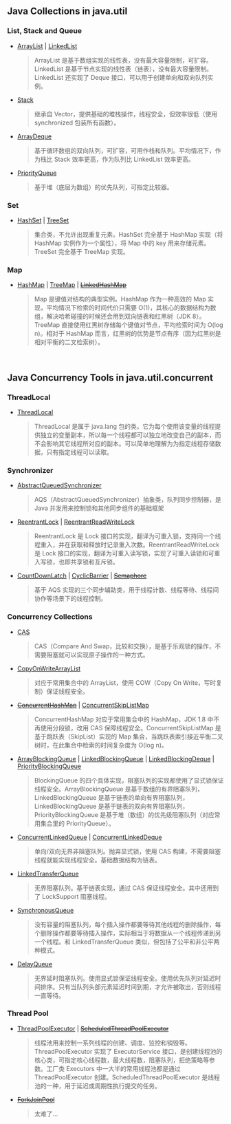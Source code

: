 ## Java Collections in java.util

### List, Stack and Queue

* [ArrayList](https://github.com/Augustvic/JavaSourceCodeAnalysis/blob/master/md/Collections/ArrayList.md) | [LinkedList](https://github.com/Augustvic/JavaSourceCodeAnalysis/blob/master/md/Collections/LinkedList.md)

    > ArrayList 是基于数组实现的线性表，没有最大容量限制，可扩容。LinkedList 是基于节点实现的线性表（链表），没有最大容量限制。LinkedList 还实现了 Deque 接口，可以用于创建单向和双向队列实例。

* [Stack](https://github.com/Augustvic/JavaSourceCodeAnalysis/blob/master/md/Collections/Stack.md)

    > 继承自 Vector，提供基础的堆栈操作，线程安全，但效率很低（使用 synchronized 包装所有函数）。

* [ArrayDeque](https://github.com/Augustvic/JavaSourceCodeAnalysis/blob/master/md/Collections/ArrayDeque.md)

    > 基于循环数组的双向队列，可扩容，可用作栈和队列。平均情况下，作为栈比 Stack 效率更高，作为队列比 LinkedList 效率更高。

* [PriorityQueue](https://github.com/Augustvic/JavaSourceCodeAnalysis/blob/master/md/Collections/PriorityQueue.md)

    > 基于堆（底层为数组）的优先队列，可指定比较器。

### Set

* [HashSet](https://github.com/Augustvic/JavaSourceCodeAnalysis/blob/master/md/Collections/HashSet.md) | [TreeSet](https://github.com/Augustvic/JavaSourceCodeAnalysis/blob/master/md/Collections/TreeSet.md)

    > 集合类，不允许出现重复元素。HashSet 完全基于 HashMap 实现（将 HashMap 实例作为一个属性），将 Map 中的 key 用来存储元素。TreeSet 完全基于 TreeMap 实现。

### Map

* [HashMap](https://github.com/Augustvic/JavaSourceCodeAnalysis/blob/master/md/Collections/HashMap.md) | [TreeMap](https://github.com/Augustvic/JavaSourceCodeAnalysis/blob/master/md/Collections/TreeMap.md) | [~~LinkedHashMap~~](https://github.com/Augustvic/JavaSourceCodeAnalysis/blob/master/md/Collections/LinkedHashMap.md)

   > Map 是键值对结构的典型实例。HashMap 作为一种高效的 Map 实现，平均情况下检索的时间代价只需要 O(1)，其核心的数据结构为数组，解决哈希碰撞的时候还会用到双向链表和红黑树（JDK 8）。TreeMap 直接使用红黑树存储每个键值对节点，平均检索时间为 O(log n)。相对于 HashMap 而言，红黑树的优势是节点有序（因为红黑树是相对平衡的二叉检索树）。

&nbsp;

## Java Concurrency Tools in java.util.concurrent

### ThreadLocal

* [ThreadLocal](https://github.com/Augustvic/JavaSourceCodeAnalysis/blob/master/md/JUC/ThreadLocal.md)

    > ThreadLocal 是属于 java.lang 包的类。它为每个使用该变量的线程提供独立的变量副本，所以每一个线程都可以独立地改变自己的副本，而不会影响其它线程所对应的副本。可以简单地理解为为指定线程存储数据，只有指定线程可以读取。

### Synchronizer

* [AbstractQueuedSynchronizer](https://github.com/Augustvic/JavaSourceCodeAnalysis/blob/master/md/JUC/AbstractQueuedSynchronizer.md)

    > AQS（AbstractQueuedSynchronizer）抽象类，队列同步控制器，是 Java 并发用来控制锁和其他同步组件的基础框架

* [ReentrantLock](https://github.com/Augustvic/JavaSourceCodeAnalysis/blob/master/md/JUC/ReentrantLock.md) | [ReentrantReadWriteLock](https://github.com/Augustvic/JavaSourceCodeAnalysis/blob/master/md/JUC/ReentrantReadWriteLock.md)

    > ReentrantLock 是 Lock 接口的实现，翻译为可重入锁，支持同一个线程重入，并在获取和释放时记录重入次数。ReentrantReadWriteLock 是 Lock 接口的实现，翻译为可重入读写锁，实现了可重入读锁和可重入写锁，也即共享锁和互斥锁。

* [CountDownLatch](https://github.com/Augustvic/JavaSourceCodeAnalysis/blob/master/md/JUC/CountDownLatch.md) | [CyclicBarrier](https://github.com/Augustvic/JavaSourceCodeAnalysis/blob/master/md/JUC/CyclicBarrier.md) | [~~Semaphore~~](https://github.com/Augustvic/JavaSourceCodeAnalysis/blob/master/md/JUC/Semaphore.md)

    > 基于 AQS 实现的三个同步辅助类，用于线程计数、线程等待、线程间协作等场景下的线程控制。

### Concurrency Collections

* [CAS](https://github.com/Augustvic/JavaSourceCodeAnalysis/blob/master/md/JUC/CAS.md)

    > CAS（Compare And Swap，比较和交换），是基于乐观锁的操作，不需要阻塞就可以实现原子操作的一种方式。

* [CopyOnWriteArrayList](https://github.com/Augustvic/JavaSourceCodeAnalysis/blob/master/md/JUC/JUCCollections/CopyOnWriteArrayList.md)
    
    > 对应于常用集合中的 ArrayList，使用 COW（Copy On Write，写时复制）保证线程安全。

* [~~ConcurrentHashMap~~](https://github.com/Augustvic/JavaSourceCodeAnalysis/blob/master/md/JUC/JUCCollections/ConcurrentHashMap.md) | [ConcurrentSkipListMap](https://github.com/Augustvic/JavaSourceCodeAnalysis/blob/master/md/JUC/JUCCollections/ConcurrentSkipListMap.md)

    > ConcurrentHashMap 对应于常用集合中的 HashMap，JDK 1.8 中不再使用分段锁，改用 CAS 保障线程安全。ConcurrentSkipListMap 是基于跳跃表（SkipList）实现的 Map 集合，当跳跃表索引接近平衡二叉树时，在此集合中检索的时间复杂度为 O(log n)。

* [ArrayBlockingQueue](https://github.com/Augustvic/JavaSourceCodeAnalysis/blob/master/md/JUC/JUCCollections/ArrayBlockingQueue.md) | [LinkedBlockingQueue](https://github.com/Augustvic/JavaSourceCodeAnalysis/blob/master/md/JUC/JUCCollections/LinkedBlockingQueue.md) | [LinkedBlockingDeque](https://github.com/Augustvic/JavaSourceCodeAnalysis/blob/master/md/JUC/JUCCollections/LinkedBlockingDeque.md) | [PriorityBlockingQueue](https://github.com/Augustvic/JavaSourceCodeAnalysis/blob/master/md/JUC/JUCCollections/PriorityBlockingQueue.md)

    > BlockingQueue 的四个具体实现，阻塞队列的实现都使用了显式锁保证线程安全。ArrayBlockingQueue 是基于数组的有界阻塞队列，LinkedBlockingQueue 是基于链表的单向有界阻塞队列，LinkedBlockingQueue 是基于链表的双向有界阻塞队列，PriorityBlockingQueue 是基于堆（数组）的优先级阻塞队列（对应常用集合里的 PriorityQueue）。

* [ConcurrentLinkedQueue](https://github.com/Augustvic/JavaSourceCodeAnalysis/blob/master/md/JUC/JUCCollections/ConcurrentLinkedQueue.md) | [ConcurrentLinkedDeque](https://github.com/Augustvic/JavaSourceCodeAnalysis/blob/master/md/JUC/JUCCollections/ConcurrentLinkedDeque.md)

    > 单向/双向无界非阻塞队列。抛弃显式锁，使用 CAS 构建，不需要阻塞线程就能实现线程安全。基础数据结构为链表。

* [LinkedTransferQueue](https://github.com/Augustvic/JavaSourceCodeAnalysis/blob/master/md/JUC/JUCCollections/LinkedTransferQueue.md)

    > 无界阻塞队列。基于链表实现，通过 CAS 保证线程安全。其中还用到了 LockSupport 阻塞线程。

* [SynchronousQueue](https://github.com/Augustvic/JavaSourceCodeAnalysis/blob/master/md/JUC/JUCCollections/SynchronousQueue.md)

    > 没有容量的阻塞队列，每个插入操作都要等待其他线程的删除操作，每个删除操作都要等待插入操作，实际相当于将数据从一个线程传递到另一个线程。和 LinkedTransferQueue 类似，但包括了公平和非公平两种模式。

* [DelayQueue](https://github.com/Augustvic/JavaSourceCodeAnalysis/blob/master/md/JUC/JUCCollections/DelayQueue.md)

    > 无界延时阻塞队列。使用显式锁保证线程安全。使用优先队列对延迟时间排序。只有当队列头部元素延迟时间到期，才允许被取出，否则线程一直等待。

### Thread Pool

* [ThreadPoolExecutor](https://github.com/Augustvic/JavaSourceCodeAnalysis/blob/master/md/JUC/ThreadPoolExecutor.md) | [~~ScheduledThreadPoolExecutor~~](https://github.com/Augustvic/JavaSourceCodeAnalysis/blob/master/md/JUC/ScheduledThreadPoolExecutor.md)

    > 线程池用来控制一系列线程的创建、调度、监控和销毁等。ThreadPoolExecutor 实现了 ExecutorService 接口，是创建线程池的核心类，可指定核心线程数，最大线程数，阻塞队列，拒绝策略等参数。工厂类 Executors 中一大半的常用线程池都是通过 ThreadPoolExecutor 创建。ScheduledThreadPoolExecutor 是线程池的一种，用于延迟或周期性执行提交的任务。

* [~~ForkJoinPool~~](https://github.com/Augustvic/JavaSourceCodeAnalysis/blob/master/md/JUC/ThreadPoolExecutor.md)

    > 太难了...
